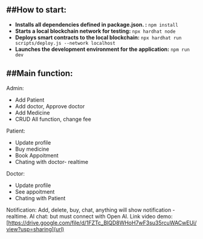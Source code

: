##How to start:
---

- **Installs all dependencies defined in package.json.
:** `npm install`
- **Starts a local blockchain network for testing:** `npx hardhat node`
- **Deploys smart contracts to the local blockchain:** `npx hardhat run scripts/deploy.js --network localhost`
- **Launches the development environment for the application:** `npm run dev`

##Main function:
---

Admin:

+ Add Patient
+ Add doctor, Approve doctor
+ Add Medicine
+ CRUD All function, change fee

Patient:
+ Update profile
+ Buy medicine
+ Book Appoitment
+ Chating with doctor- realtime

Doctor:
+ Update profile
+ See appoitment
+ Chating with Patient

Notification: Add, delete, buy, chat, anything will show notification - realtime.
AI chat: but must connect with Open AI.
Link video demo:[https://drive.google.com/file/d/1FZTc_BlQD8WHoH7wF3su35rcuWACwEUi/view?usp=sharing](url)

